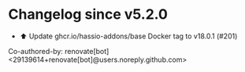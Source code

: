 # Changelog since v5.2.0
- ⬆️ Update ghcr.io/hassio-addons/base Docker tag to v18.0.1 (#201)

Co-authored-by: renovate[bot] <29139614+renovate[bot]@users.noreply.github.com> 

